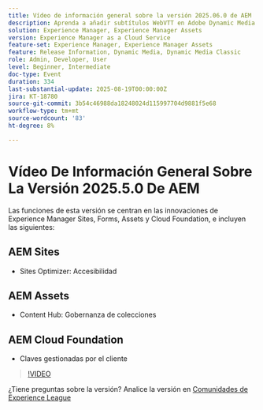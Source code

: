 ```yaml
---
title: Vídeo de información general sobre la versión 2025.06.0 de AEM
description: Aprenda a añadir subtítulos WebVTT en Adobe Dynamic Media Classic para mejorar la accesibilidad, la SEO y el alcance global de sus vídeos.
solution: Experience Manager, Experience Manager Assets
version: Experience Manager as a Cloud Service
feature-set: Experience Manager, Experience Manager Assets
feature: Release Information, Dynamic Media, Dynamic Media Classic
role: Admin, Developer, User
level: Beginner, Intermediate
doc-type: Event
duration: 334
last-substantial-update: 2025-08-19T00:00:00Z
jira: KT-18780
source-git-commit: 3b54c46988da18248024d115997704d9881f5e68
workflow-type: tm+mt
source-wordcount: '83'
ht-degree: 8%

---
```



# Vídeo De Información General Sobre La Versión 2025.5.0 De AEM

Las funciones de esta versión se centran en las innovaciones de Experience Manager Sites, Forms, Assets y Cloud Foundation, e incluyen las siguientes:

## AEM Sites

* Sites Optimizer: Accesibilidad

## AEM Assets

* Content Hub: Gobernanza de colecciones

## AEM Cloud Foundation

* Claves gestionadas por el cliente

>[!VIDEO](https://video.tv.adobe.com/v/3470878/?learn=on&enablevpops)

¿Tiene preguntas sobre la versión?  Analice la versión en [Comunidades de Experience League](https://adobe.ly/41aKNSd)

